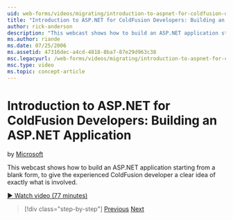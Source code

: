 ```yaml
---
uid: web-forms/videos/migrating/introduction-to-aspnet-for-coldfusion-developers-building-an-aspnet-application
title: "Introduction to ASP.NET for ColdFusion Developers: Building an ASP.NET Application | Microsoft Docs"
author: rick-anderson
description: "This webcast shows how to build an ASP.NET application starting from a blank form, to give the experienced ColdFusion developer a clear idea of exactly what..."
ms.author: riande
ms.date: 07/25/2006
ms.assetid: 47316dec-a4cd-4818-8ba7-87e29d963c38
msc.legacyurl: /web-forms/videos/migrating/introduction-to-aspnet-for-coldfusion-developers-building-an-aspnet-application
msc.type: video
ms.topic: concept-article
---
```

# Introduction to ASP.NET for ColdFusion Developers: Building an ASP.NET Application

by [Microsoft](https://github.com/microsoft)

This webcast shows how to build an ASP.NET application starting from a blank form, to give the experienced ColdFusion developer a clear idea of exactly what is involved.

[&#9654; Watch video (77 minutes)](https://channel9.msdn.com/Blogs/ASP-NET-Site-Videos/introduction-to-aspnet-for-coldfusion-developers-building-an-aspnet-application)

> [!div class="step-by-step"]
> [Previous](intro-to-aspnet-for-coldfusion-developers-adding-aspnet-to-your-repertoire.md)
> [Next](interop-between-php-and-the-windows-platform.md)
